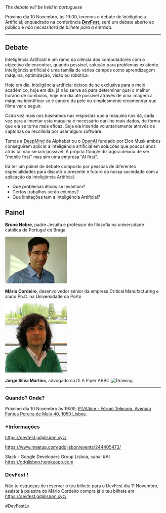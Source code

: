 *The debate will be held in portuguese*


Próximo dia 10 Novembro, às 19:00, teremos o debate de Inteligência Artificial, enquadrado na conferência **[DevFest](https://devfest.gdglisbon.xyz/)**, será um debate aberto ao público e *não necessitará de bilhete para a entrada*.

---
## **Debate**
Inteligência Artificial é um ramo da ciência dos computadores com o objectivo de encontrar, quando possível, solução para problemas existente. Inteligência artificial é uma familia de vários campos como aprendizagem máquina, optimização, visão ou robótica.

Hoje em dia, inteligência artificial deixou de se exclusiva para o meio académico, hoje em dia, já não serve só para determinar qual o melhor horário de comboios, hoje em dia até possível através de uma imagem a máquina identificar se é cancro da pele ou simplesmente recomendar que filme ver a seguir.

Cada vez mais nos baseamos nas respostas que a máquina nos dá, cada vez para alimentar esta máquina é necessário dar-lhe mais dados, de forma que ela se torne mais eficaz. Seja ela inserida voluntariamente através de captchas ou recolhida por usar algum software.

Temos a [DeepMind](https://deepmind.com/) da Alphabet ou o [OpenAI](https://openai.com/) fundado por Elon Musk ambos conseguirem aplicar a inteligência artificial em soluções que poucos anos atrás tal não seriam possível. A própria Google diz agora deixou de ser "mobile first" mas sim uma empresa "AI first".

Irá ter um painel de debate composto por pessoas de diferentes especialidades para discutir o presente e futuro da nossa sociedade com a aplicação da Inteligência Artificial.

* Que problemas éticos se levantam?
* Certos trabalhos serão extintos?
* Que limitações tem a Inteligência Artificial?



## **Painel**
**Bruno Nobre**, padre Jesuíta e professor de filosofia na universidade católica de Portugal de Braga.

<img src="../../images/people/bruno_nobre.jpg" alt="Drawing" style="width: 200px;"/>

**Mário Cordeiro**, desenvolvedor sénior da empresa Critical Manufacturing e aluno Ph.D. na Universidade do Porto

<img src="../../images/people/mario_cordeiro.jpg" alt="Drawing" style="width: 200px;"/>

**Jorge Silva Martins**, advogado na DLA Piper ABBC
<img src="../../images/people/jorge_martins.jpg" alt="Drawing" style="width: 200px;"/>

---

### **Quando? Onde?**
Próximo dia 10 Novembro às 19:00, [PT/Altice - Fórum Telecom, Avenida Fontes Pereira de Melo 40, 1050 Lisboa](https://www.google.com/maps/search/?api=1&query=Avenida+Fontes+Pereira+de+Melo%2C+40%2C+Lisbon%2C+Lisbon%2C+pt).



### **+Informações**
https://devfest.gdglisbon.xyz/


https://www.meetup.com/gdglisbon/events/244405473/


Slack -  Google Developers Group Lisboa, canal #AI
https://gdglisbon.herokuapp.com

### **DevFest !**

Não te esqueças de reservar o teu bilhete para o DevFest dia 11 Novembro, assiste à palestra do Mário Cordeiro compra já o teu bilhete em https://devfest.gdglisbon.xyz/

#DevFestLx